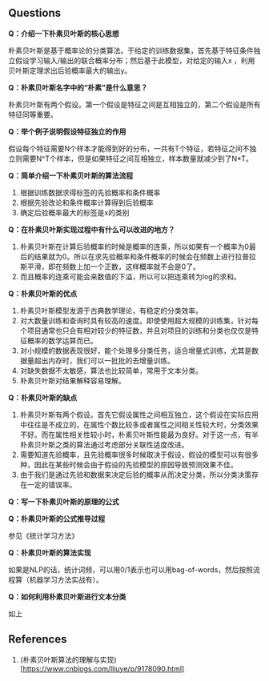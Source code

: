 ## Questions

**Q：介绍一下朴素贝叶斯的核心思想**

朴素贝叶斯是基于概率论的分类算法。于给定的训练数据集，首先基于特征条件独立假设学习输入/输出的联合概率分布；然后基于此模型，对给定的输入x ，利用贝叶斯定理求出后验概率最大的输出y。

**Q：朴素贝叶斯名字中的“朴素”是什么意思？**

朴素贝叶斯有两个假设。第一个假设是特征之间是互相独立的，第二个假设是所有特征同等重要。

**Q：举个例子说明假设特征独立的作用**

假设每个特征需要N个样本才能得到好的分布，一共有T个特征，若特征之间不独立则需要N^T个样本，但是如果特征之间互相独立，样本数量就减少到了N*T。

**Q：简单介绍一下朴素贝叶斯的算法流程**

1. 根据训练数据求得标签的先验概率和条件概率
2. 根据先验改论和条件概率计算得到后验概率
3. 确定后验概率最大的标签是x的类别

**Q：在朴素贝叶斯实现过程中有什么可以改进的地方？**

1. 朴素贝叶斯在计算后验概率的时候是概率的连乘，所以如果有一个概率为0最后的结果就为0。所以在求先验概率和条件概率的时候会在频数上进行拉普拉斯平滑，即在频数上加一个正数，这样概率就不会是0了。
2. 而且概率的连乘可能会来数值的下溢，所以可以把连乘转为log的求和。

**Q：朴素贝叶斯的优点**

1. 朴素贝叶斯模型发源于古典数学理论，有稳定的分类效率。
2. 对大数量训练和查询时具有较高的速度。即使使用超大规模的训练集，针对每个项目通常也只会有相对较少的特征数，并且对项目的训练和分类也仅仅是特征概率的数学运算而已。
3. 对小规模的数据表现很好，能个处理多分类任务，适合增量式训练，尤其是数据量超出内存时，我们可以一批批的去增量训练。
4. 对缺失数据不太敏感，算法也比较简单，常用于文本分类。
5. 朴素贝叶斯对结果解释容易理解。

**Q：朴素贝叶斯的缺点**

1. 朴素贝叶斯有两个假设。首先它假设属性之间相互独立，这个假设在实际应用中往往是不成立的，在属性个数比较多或者属性之间相关性较大时，分类效果不好。而在属性相关性较小时，朴素贝叶斯性能最为良好。对于这一点，有半朴素贝叶斯之类的算法通过考虑部分关联性适度改进。
2. 需要知道先验概率，且先验概率很多时候取决于假设，假设的模型可以有很多种，因此在某些时候会由于假设的先验模型的原因导致预测效果不佳。
3. 由于我们是通过先验和数据来决定后验的概率从而决定分类，所以分类决策存在一定的错误率。

**Q：写一下朴素贝叶斯的原理的公式**

**Q：朴素贝叶斯的公式推导过程**

参见《统计学习方法》

**Q：朴素贝叶斯的算法实现**

如果是NLP的话，统计词频，可以用0/1表示也可以用bag-of-words，然后按照流程算（机器学习方法实战有）。

**Q：如何利用朴素贝叶斯进行文本分类**

如上

## References
1. (朴素贝叶斯算法的理解与实现)[https://www.cnblogs.com/lliuye/p/9178090.html]
